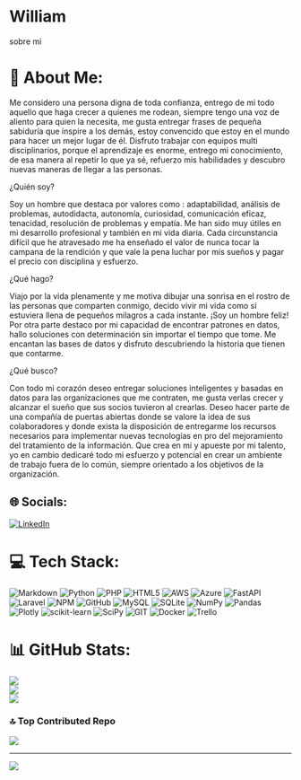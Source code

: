 # William
sobre mi
# 💫 About Me:
Me considero una persona digna de toda confianza, entrego de mi todo aquello que haga crecer a quienes me rodean, siempre tengo una voz de aliento para quien la necesita, me gusta entregar frases de pequeña sabiduría que inspire a los demás, estoy convencido que estoy en el mundo para hacer un mejor lugar de él. Disfruto trabajar con equipos multi disciplinarios, porque el aprendizaje es enorme, entrego mi conocimiento, de esa manera al repetir lo que ya sé, refuerzo mis habilidades y descubro nuevas maneras de llegar a las personas.

¿Quién soy?

Soy un hombre que destaca por valores como : adaptabilidad, análisis de problemas, autodidacta, autonomía, curiosidad, comunicación eficaz, tenacidad, resolución de problemas y empatía. Me han sido muy útiles en mi desarrollo profesional y también en mi vida diaria. Cada circunstancia difícil que he atravesado me ha enseñado el valor de nunca tocar la campana de la rendición y que vale la pena luchar por mis sueños y pagar el precio con disciplina y esfuerzo.

¿Qué hago?

Viajo por la vida plenamente y me motiva dibujar una sonrisa en el rostro de las personas que comparten conmigo, decido vivir mi vida como si estuviera llena de pequeños milagros a cada instante. ¡Soy un hombre feliz! Por otra parte destaco por mi capacidad de encontrar patrones en datos, hallo soluciones con determinación sin importar el tiempo que tome. Me encantan las bases de datos y disfruto descubriendo la historia que tienen que contarme.

¿Qué busco?

Con todo mi corazón deseo entregar soluciones inteligentes y basadas en datos para las organizaciones que me contraten, me gusta verlas crecer y alcanzar el sueño que sus socios tuvieron al crearlas. Deseo hacer parte de una compañía de puertas abiertas donde se valore la idea de sus colaboradores y donde exista la disposición de entregarme los recursos necesarios para implementar nuevas tecnologías en pro del mejoramiento del tratamiento de la información. Que crea en mi y apueste por mi talento, yo en cambio dedicaré todo mi esfuerzo y potencial en crear un ambiente de trabajo fuera de lo común, siempre orientado a los objetivos de la organización.


## 🌐 Socials:
[![LinkedIn](https://img.shields.io/badge/LinkedIn-%230077B5.svg?logo=linkedin&logoColor=white)](https://linkedin.com/in/www.linkedin.com/in/william-a-flórez-p-datascientist) 

# 💻 Tech Stack:
![Markdown](https://img.shields.io/badge/markdown-%23000000.svg?style=for-the-badge&logo=markdown&logoColor=white) ![Python](https://img.shields.io/badge/python-3670A0?style=for-the-badge&logo=python&logoColor=ffdd54) ![PHP](https://img.shields.io/badge/php-%23777BB4.svg?style=for-the-badge&logo=php&logoColor=white) ![HTML5](https://img.shields.io/badge/html5-%23E34F26.svg?style=for-the-badge&logo=html5&logoColor=white) ![AWS](https://img.shields.io/badge/AWS-%23FF9900.svg?style=for-the-badge&logo=amazon-aws&logoColor=white) ![Azure](https://img.shields.io/badge/azure-%230072C6.svg?style=for-the-badge&logo=azure-devops&logoColor=white) ![FastAPI](https://img.shields.io/badge/FastAPI-005571?style=for-the-badge&logo=fastapi) ![Laravel](https://img.shields.io/badge/laravel-%23FF2D20.svg?style=for-the-badge&logo=laravel&logoColor=white) ![NPM](https://img.shields.io/badge/NPM-%23000000.svg?style=for-the-badge&logo=npm&logoColor=white) ![GitHub](https://img.shields.io/badge/GitHub-%23121011.svg?style=for-the-badge&logo=github&logoColor=white) ![MySQL](https://img.shields.io/badge/mysql-%2300f.svg?style=for-the-badge&logo=mysql&logoColor=white) ![SQLite](https://img.shields.io/badge/sqlite-%2307405e.svg?style=for-the-badge&logo=sqlite&logoColor=white) ![NumPy](https://img.shields.io/badge/numpy-%23013243.svg?style=for-the-badge&logo=numpy&logoColor=white) ![Pandas](https://img.shields.io/badge/pandas-%23150458.svg?style=for-the-badge&logo=pandas&logoColor=white) ![Plotly](https://img.shields.io/badge/Plotly-%233F4F75.svg?style=for-the-badge&logo=plotly&logoColor=white) ![scikit-learn](https://img.shields.io/badge/scikit--learn-%23F7931E.svg?style=for-the-badge&logo=scikit-learn&logoColor=white) ![SciPy](https://img.shields.io/badge/SciPy-%230C55A5.svg?style=for-the-badge&logo=scipy&logoColor=%white) ![GIT](https://img.shields.io/badge/Git-fc6d26?style=for-the-badge&logo=git&logoColor=white) ![Docker](https://img.shields.io/badge/docker-%230db7ed.svg?style=for-the-badge&logo=docker&logoColor=white) ![Trello](https://img.shields.io/badge/Trello-%23026AA7.svg?style=for-the-badge&logo=Trello&logoColor=white)
# 📊 GitHub Stats:
![](https://github-readme-stats.vercel.app/api?username=willflorez&theme=dark&hide_border=false&include_all_commits=true&count_private=true)<br/>
![](https://github-readme-streak-stats.herokuapp.com/?user=willflorez&theme=dark&hide_border=false)<br/>
![](https://github-readme-stats.vercel.app/api/top-langs/?username=willflorez&theme=dark&hide_border=false&include_all_commits=true&count_private=true&layout=compact)

### 🔝 Top Contributed Repo
![](https://github-contributor-stats.vercel.app/api?username=willflorez&limit=5&theme=dark&combine_all_yearly_contributions=true)

---
[![](https://visitcount.itsvg.in/api?id=willflorez&icon=0&color=0)](https://visitcount.itsvg.in)

<!-- Proudly created with GPRM ( https://gprm.itsvg.in ) -->